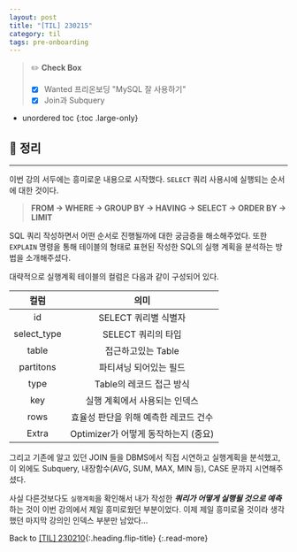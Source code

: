 ```yaml
---
layout: post
title: "[TIL] 230215"
category: til
tags: pre-onboarding
---
```

> ✏️ **Check Box**
>
> * [x] <label>Wanted 프리온보딩 "MySQL 잘 사용하기"</label>
> * [x] <label>Join과 Subquery</label>

* unordered toc
{:toc .large-only}

## 📌 정리
***

이번 강의 서두에는 흥미로운 내용으로 시작했다. `SELECT` 쿼리 사용시에 실행되는 순서에 대한 것이다.

> **FROM → WHERE → GROUP BY → HAVING → SELECT → ORDER BY → LIMIT**

SQL 쿼리 작성하면서 어떤 순서로 진행될까에 대한 궁금증을 해소해주었다. 또한 `EXPLAIN` 명령을 통해 테이블의 형태로 표현된 작성한 SQL의 실행 계획을 분석하는 방법을 소개해주셨다.

대략적으로 실행계획 테이블의 컬럼은 다음과 같이 구성되어 있다.

|컬럼|의미|
|:--:|:--:|
|id|SELECT 쿼리별 식별자|
|select_type|SELECT 쿼리의 타입|
|table|접근하고있는 Table|
|partitons|파티셔닝 되어있는 필드|
|type|Table의 레코드 접근 방식|
|key|실행 계획에서 사용되는 인덱스|
|rows|효율성 판단을 위해 예측한 레코드 건수|
|Extra|Optimizer가 어떻게 동작하는지 (중요)|

그리고 기존에 알고 있던 JOIN 들을 DBMS에서 직접 시연하고 실행계획을 분석했고, 이 외에도 Subquery, 내장함수(AVG, SUM, MAX, MIN 등), CASE 문까지 시연해주셨다.

사실 다른것보다도 `실행계획`을 확인해서 내가 작성한 ***쿼리가 어떻게 실행될 것으로 예측***하는 것이 이번 강의에서 제일 흥미로웠던 부분이었다. 이제 제일 흥미로울 것이라 생각했던 마지막 강의인 인덱스 부분만 남았다... 

Back to [[TIL] 230210](230210-til){:.heading.flip-title}
{:.read-more}